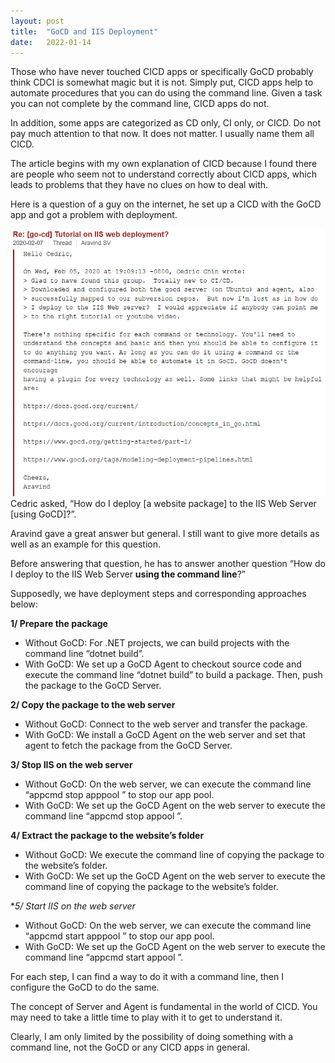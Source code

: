 ```yaml
---
layout:	post
title:	"GoCD and IIS Deployment"
date:	2022-01-14
---
```


Those who have never touched CICD apps or specifically GoCD probably think CDCI is somewhat magic but it is not. Simply put, CICD apps help to automate procedures that you can do using the command line. Given a task you can not complete by the command line, CICD apps do not.

In addition, some apps are categorized as CD only, CI only, or CICD. Do not pay much attention to that now. It does not matter. I usually name them all CICD.

The article begins with my own explanation of CICD because I found there are people who seem not to understand correctly about CICD apps, which leads to problems that they have no clues on how to deal with.

Here is a question of a guy on the internet, he set up a CICD with the GoCD app and got a problem with deployment.

![](1WlFO6Hh_P0q9QbpyyzXhyg_2.png)
Cedric asked, “How do I deploy [a website package] to the IIS Web Server [using GoCD]?”.

Aravind gave a great answer but general. I still want to give more details as well as an example for this question.

Before answering that question, he has to answer another question “How do I deploy to the IIS Web Server **using the command line**?”

Supposedly, we have deployment steps and corresponding approaches below:

**1/ Prepare the package**  
- Without GoCD: For .NET projects, we can build projects with the command line “dotnet build”.  
- With GoCD: We set up a GoCD Agent to checkout source code and execute the command line “dotnet build” to build a package. Then, push the package to the GoCD Server.

**2/ Copy the package to the web server**
- Without GoCD: Connect to the web server and transfer the package.  
- With GoCD: We install a GoCD Agent on the web server and set that agent to fetch the package from the GoCD Server.

**3/ Stop IIS on the web server**  
- Without GoCD: On the web server, we can execute the command line “appcmd stop apppool <AppName>” to stop our app pool.  
- With GoCD: We set up the GoCD Agent on the web server to execute the command line “appcmd stop appool <AppName>”.

**4/ Extract the package to the website’s folder**
- Without GoCD: We execute the command line of copying the package to the website’s folder.  
- With GoCD: We set up the GoCD Agent on the web server to execute the command line of copying the package to the website’s folder.

**5/ Start IIS on the web server*
- Without GoCD: On the web server, we can execute the command line “appcmd start apppool <AppName>” to stop our app pool.  
- With GoCD: We set up the GoCD Agent on the web server to execute the command line “appcmd start appool <AppName>”.

For each step, I can find a way to do it with a command line, then I configure the GoCD to do the same.

The concept of Server and Agent is fundamental in the world of CICD. You may need to take a little time to play with it to get to understand it.

Clearly, I am only limited by the possibility of doing something with a command line, not the GoCD or any CICD apps in general.

  